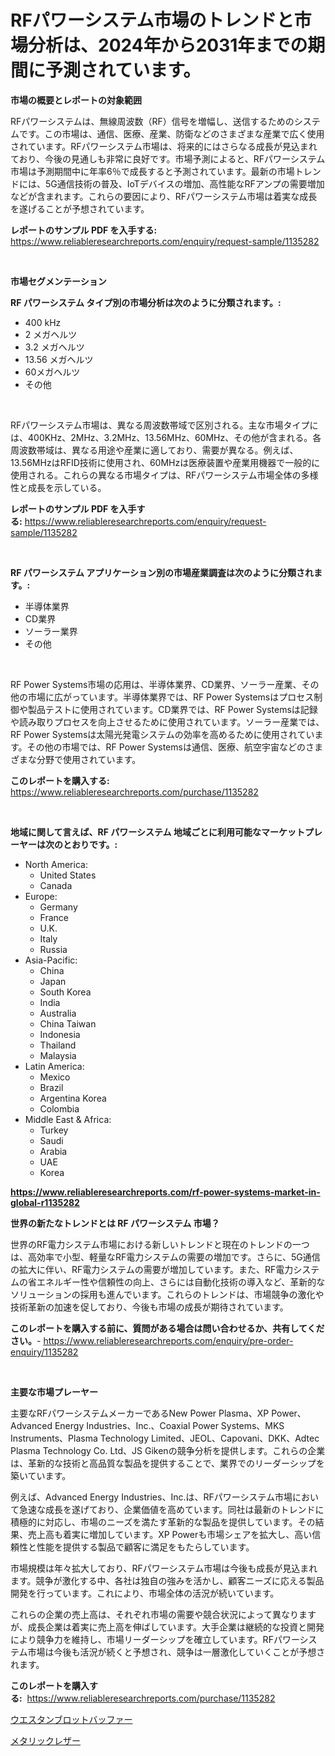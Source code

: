 <p><h1>RFパワーシステム市場のトレンドと市場分析は、2024年から2031年までの期間に予測されています。</h1></p><p><strong>市場の概要とレポートの対象範囲</strong></p>
<p><p>RFパワーシステムは、無線周波数（RF）信号を増幅し、送信するためのシステムです。この市場は、通信、医療、産業、防衛などのさまざまな産業で広く使用されています。RFパワーシステム市場は、将来的にはさらなる成長が見込まれており、今後の見通しも非常に良好です。市場予測によると、RFパワーシステム市場は予測期間中に年率6％で成長すると予測されています。最新の市場トレンドには、5G通信技術の普及、IoTデバイスの増加、高性能なRFアンプの需要増加などが含まれます。これらの要因により、RFパワーシステム市場は着実な成長を遂げることが予想されています。</p></p>
<p><strong>レポートのサンプル PDF を入手する:</strong> <a href="https://www.reliableresearchreports.com/enquiry/request-sample/1135282">https://www.reliableresearchreports.com/enquiry/request-sample/1135282</a></p>
<p>&nbsp;</p>
<p><strong>市場セグメンテーション</strong></p>
<p><strong>RF パワーシステム タイプ別の市場分析は次のように分類されます。:</strong></p>
<p><ul><li>400 kHz</li><li>2 メガヘルツ</li><li>3.2 メガヘルツ</li><li>13.56 メガヘルツ</li><li>60メガヘルツ</li><li>その他</li></ul></p>
<p>&nbsp;</p>
<p><p>RFパワーシステム市場は、異なる周波数帯域で区別される。主な市場タイプには、400KHz、2MHz、3.2MHz、13.56MHz、60MHz、その他が含まれる。各周波数帯域は、異なる用途や産業に適しており、需要が異なる。例えば、13.56MHzはRFID技術に使用され、60MHzは医療装置や産業用機器で一般的に使用される。これらの異なる市場タイプは、RFパワーシステム市場全体の多様性と成長を示している。</p></p>
<p><strong>レポートのサンプル PDF を入手する:</strong>&nbsp;<a href="https://www.reliableresearchreports.com/enquiry/request-sample/1135282">https://www.reliableresearchreports.com/enquiry/request-sample/1135282</a></p>
<p>&nbsp;</p>
<p><strong> RF パワーシステム アプリケーション別の市場産業調査は次のように分類されます。:</strong></p>
<p><ul><li>半導体業界</li><li>CD業界</li><li>ソーラー業界</li><li>その他</li></ul></p>
<p>&nbsp;</p>
<p><p>RF Power Systems市場の応用は、半導体業界、CD業界、ソーラー産業、その他の市場に広がっています。半導体業界では、RF Power Systemsはプロセス制御や製品テストに使用されています。CD業界では、RF Power Systemsは記録や読み取りプロセスを向上させるために使用されています。ソーラー産業では、RF Power Systemsは太陽光発電システムの効率を高めるために使用されています。その他の市場では、RF Power Systemsは通信、医療、航空宇宙などのさまざまな分野で使用されています。</p></p>
<p><strong>このレポートを購入する:</strong>&nbsp; <a href="https://www.reliableresearchreports.com/purchase/1135282">https://www.reliableresearchreports.com/purchase/1135282</a></p>
<p>&nbsp;</p>
<p><strong>地域に関して言えば、RF パワーシステム 地域ごとに利用可能なマーケットプレーヤーは次のとおりです。:</strong></p>
<p><ul>
    <li>
        North America:
        <ul>
            <li>United States</li>
            <li>Canada</li>
        </ul>
    </li>
    <li>
        Europe:
        <ul>
            <li>Germany</li>
            <li>France</li>
            <li>U.K.</li>
            <li>Italy</li>
            <li>Russia</li>
        </ul>
    </li>
    <li>
        Asia-Pacific:
        <ul>
            <li>China</li>
            <li>Japan</li>
            <li>South Korea</li>
            <li>India</li>
            <li>Australia</li>
            <li>China Taiwan</li>
            <li>Indonesia</li>
            <li>Thailand</li>
            <li>Malaysia</li>
        </ul>
    </li>
    <li>
        Latin America:
        <ul>
            <li>Mexico</li>
            <li>Brazil</li>
            <li>Argentina Korea</li>
            <li>Colombia</li>
        </ul>
    </li>
    <li>
        Middle East & Africa:
        <ul>
            <li>Turkey</li>
            <li>Saudi</li>
            <li>Arabia</li>
            <li>UAE</li>
            <li>Korea</li>
        </ul>
    </li>
    </ul></p>
<p><strong><a href="https://www.reliableresearchreports.com/rf-power-systems-market-in-global-r1135282">https://www.reliableresearchreports.com/rf-power-systems-market-in-global-r1135282</a></strong>&nbsp;</p>
<p><strong>世界の新たなトレンドとは RF パワーシステム 市場？</strong></p>
<p><p>世界のRF電力システム市場における新しいトレンドと現在のトレンドの一つは、高効率で小型、軽量なRF電力システムの需要の増加です。さらに、5G通信の拡大に伴い、RF電力システムの需要が増加しています。また、RF電力システムの省エネルギー性や信頼性の向上、さらには自動化技術の導入など、革新的なソリューションの採用も進んでいます。これらのトレンドは、市場競争の激化や技術革新の加速を促しており、今後も市場の成長が期待されています。</p></p>
<p><strong>このレポートを購入する前に、質問がある場合は問い合わせるか、共有してください。</strong>- <a href="https://www.reliableresearchreports.com/enquiry/pre-order-enquiry/1135282">https://www.reliableresearchreports.com/enquiry/pre-order-enquiry/1135282</a></p>
<p>&nbsp;</p>
<p><strong>主要な市場プレーヤー</strong></p>
<p><p>主要なRFパワーシステムメーカーであるNew Power Plasma、XP Power、Advanced Energy Industries、Inc.、Coaxial Power Systems、MKS Instruments、Plasma Technology Limited、JEOL、Capovani、DKK、Adtec Plasma Technology Co. Ltd、JS Gikenの競争分析を提供します。これらの企業は、革新的な技術と高品質な製品を提供することで、業界でのリーダーシップを築いています。</p><p>例えば、Advanced Energy Industries、Inc.は、RFパワーシステム市場において急速な成長を遂げており、企業価値を高めています。同社は最新のトレンドに積極的に対応し、市場のニーズを満たす革新的な製品を提供しています。その結果、売上高も着実に増加しています。XP Powerも市場シェアを拡大し、高い信頼性と性能を提供する製品で顧客に満足をもたらしています。</p><p>市場規模は年々拡大しており、RFパワーシステム市場は今後も成長が見込まれます。競争が激化する中、各社は独自の強みを活かし、顧客ニーズに応える製品開発を行っています。これにより、市場全体の活況が続いています。</p><p>これらの企業の売上高は、それぞれ市場の需要や競合状況によって異なりますが、成長企業は着実に売上高を伸ばしています。大手企業は継続的な投資と開発により競争力を維持し、市場リーダーシップを確立しています。RFパワーシステム市場は今後も活況が続くと予想され、競争は一層激化していくことが予想されます。</p></p>
<p><strong>このレポートを購入する:</strong>&nbsp;&nbsp;<a href="https://www.reliableresearchreports.com/purchase/1135282">https://www.reliableresearchreports.com/purchase/1135282</a></p>
<p><p><a href="https://github.com/zekaoe592392/Market-Research-Report-List-1/blob/main/864472526355.md">ウエスタンブロットバッファー</a></p><p><a href="https://github.com/LeanneBruen2023/Market-Research-Report-List-1/blob/main/529341726354.md">メタリックレザー</a></p></p>